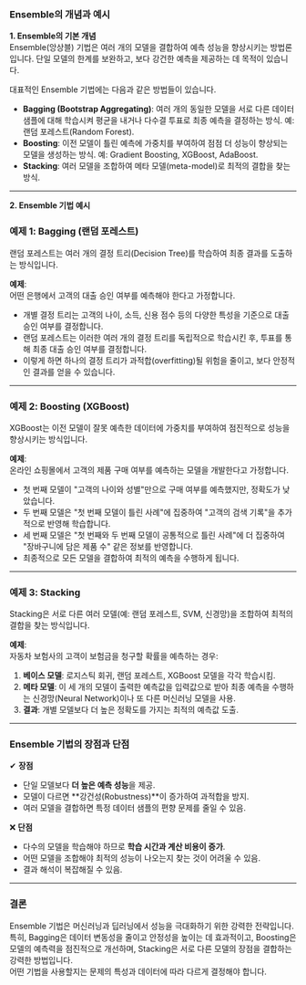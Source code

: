 ### Ensemble의 개념과 예시

**1. Ensemble의 기본 개념**  
Ensemble(앙상블) 기법은 여러 개의 모델을 결합하여 예측 성능을 향상시키는 방법론입니다. 단일 모델의 한계를 보완하고, 보다 강건한 예측을 제공하는 데 목적이 있습니다.  

대표적인 Ensemble 기법에는 다음과 같은 방법들이 있습니다.  
- **Bagging (Bootstrap Aggregating)**: 여러 개의 동일한 모델을 서로 다른 데이터 샘플에 대해 학습시켜 평균을 내거나 다수결 투표로 최종 예측을 결정하는 방식. 예: 랜덤 포레스트(Random Forest).  
- **Boosting**: 이전 모델이 틀린 예측에 가중치를 부여하여 점점 더 성능이 향상되는 모델을 생성하는 방식. 예: Gradient Boosting, XGBoost, AdaBoost.  
- **Stacking**: 여러 모델을 조합하여 메타 모델(meta-model)로 최적의 결합을 찾는 방식.  

---

**2. Ensemble 기법 예시**  

### 예제 1: Bagging (랜덤 포레스트)  
랜덤 포레스트는 여러 개의 결정 트리(Decision Tree)를 학습하여 최종 결과를 도출하는 방식입니다.  

**예제**:  
어떤 은행에서 고객의 대출 승인 여부를 예측해야 한다고 가정합니다.  
- 개별 결정 트리는 고객의 나이, 소득, 신용 점수 등의 다양한 특성을 기준으로 대출 승인 여부를 결정합니다.  
- 랜덤 포레스트는 이러한 여러 개의 결정 트리를 독립적으로 학습시킨 후, 투표를 통해 최종 대출 승인 여부를 결정합니다.  
- 이렇게 하면 하나의 결정 트리가 과적합(overfitting)될 위험을 줄이고, 보다 안정적인 결과를 얻을 수 있습니다.  

---

### 예제 2: Boosting (XGBoost)  
XGBoost는 이전 모델이 잘못 예측한 데이터에 가중치를 부여하여 점진적으로 성능을 향상시키는 방식입니다.  

**예제**:  
온라인 쇼핑몰에서 고객의 제품 구매 여부를 예측하는 모델을 개발한다고 가정합니다.  
- 첫 번째 모델이 "고객의 나이와 성별"만으로 구매 여부를 예측했지만, 정확도가 낮았습니다.  
- 두 번째 모델은 "첫 번째 모델이 틀린 사례"에 집중하여 "고객의 검색 기록"을 추가적으로 반영해 학습합니다.  
- 세 번째 모델은 "첫 번째와 두 번째 모델이 공통적으로 틀린 사례"에 더 집중하여 "장바구니에 담은 제품 수" 같은 정보를 반영합니다.  
- 최종적으로 모든 모델을 결합하여 최적의 예측을 수행하게 됩니다.  

---

### 예제 3: Stacking  
Stacking은 서로 다른 여러 모델(예: 랜덤 포레스트, SVM, 신경망)을 조합하여 최적의 결합을 찾는 방식입니다.  

**예제**:  
자동차 보험사의 고객이 보험금을 청구할 확률을 예측하는 경우:  
1. **베이스 모델**: 로지스틱 회귀, 랜덤 포레스트, XGBoost 모델을 각각 학습시킴.  
2. **메타 모델**: 이 세 개의 모델이 출력한 예측값을 입력값으로 받아 최종 예측을 수행하는 신경망(Neural Network)이나 또 다른 머신러닝 모델을 사용.  
3. **결과**: 개별 모델보다 더 높은 정확도를 가지는 최적의 예측값 도출.  

---

### Ensemble 기법의 장점과 단점  
✔ **장점**  
- 단일 모델보다 **더 높은 예측 성능**을 제공.  
- 모델이 다르면 **강건성(Robustness)**이 증가하여 과적합을 방지.  
- 여러 모델을 결합하면 특정 데이터 샘플의 편향 문제를 줄일 수 있음.  

❌ **단점**  
- 다수의 모델을 학습해야 하므로 **학습 시간과 계산 비용이 증가**.  
- 어떤 모델을 조합해야 최적의 성능이 나오는지 찾는 것이 어려울 수 있음.  
- 결과 해석이 복잡해질 수 있음.  

---

### 결론  
Ensemble 기법은 머신러닝과 딥러닝에서 성능을 극대화하기 위한 강력한 전략입니다.  
특히, Bagging은 데이터 변동성을 줄이고 안정성을 높이는 데 효과적이고, Boosting은 모델의 예측력을 점진적으로 개선하며, Stacking은 서로 다른 모델의 장점을 결합하는 강력한 방법입니다.  
어떤 기법을 사용할지는 문제의 특성과 데이터에 따라 다르게 결정해야 합니다.
